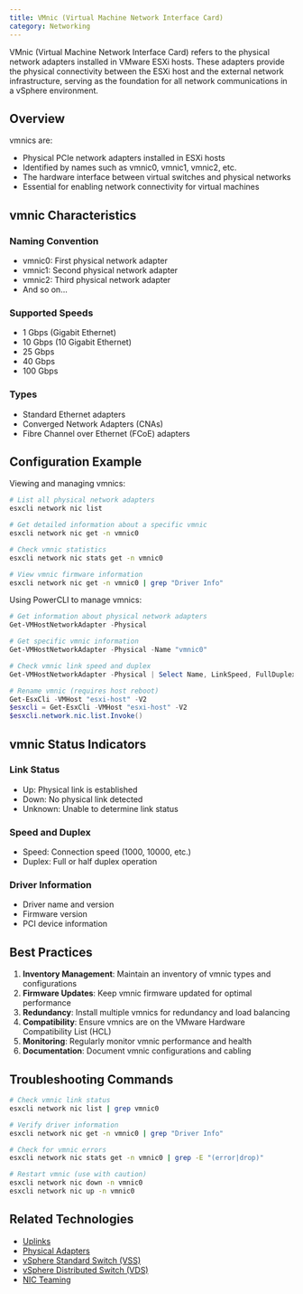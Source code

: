 ```yaml
---
title: VMnic (Virtual Machine Network Interface Card)
category: Networking
---
```


VMnic (Virtual Machine Network Interface Card) refers to the physical network adapters installed in VMware ESXi hosts. These adapters provide the physical connectivity between the ESXi host and the external network infrastructure, serving as the foundation for all network communications in a vSphere environment.

## Overview

vmnics are:
- Physical PCIe network adapters installed in ESXi hosts
- Identified by names such as vmnic0, vmnic1, vmnic2, etc.
- The hardware interface between virtual switches and physical networks
- Essential for enabling network connectivity for virtual machines

## vmnic Characteristics

### Naming Convention
- vmnic0: First physical network adapter
- vmnic1: Second physical network adapter
- vmnic2: Third physical network adapter
- And so on...

### Supported Speeds
- 1 Gbps (Gigabit Ethernet)
- 10 Gbps (10 Gigabit Ethernet)
- 25 Gbps
- 40 Gbps
- 100 Gbps

### Types
- Standard Ethernet adapters
- Converged Network Adapters (CNAs)
- Fibre Channel over Ethernet (FCoE) adapters

## Configuration Example

Viewing and managing vmnics:

```bash
# List all physical network adapters
esxcli network nic list

# Get detailed information about a specific vmnic
esxcli network nic get -n vmnic0

# Check vmnic statistics
esxcli network nic stats get -n vmnic0

# View vmnic firmware information
esxcli network nic get -n vmnic0 | grep "Driver Info"
```

Using PowerCLI to manage vmnics:

```powershell
# Get information about physical network adapters
Get-VMHostNetworkAdapter -Physical

# Get specific vmnic information
Get-VMHostNetworkAdapter -Physical -Name "vmnic0"

# Check vmnic link speed and duplex
Get-VMHostNetworkAdapter -Physical | Select Name, LinkSpeed, FullDuplex

# Rename vmnic (requires host reboot)
Get-EsxCli -VMHost "esxi-host" -V2
$esxcli = Get-EsxCli -VMHost "esxi-host" -V2
$esxcli.network.nic.list.Invoke()
```

## vmnic Status Indicators

### Link Status
- Up: Physical link is established
- Down: No physical link detected
- Unknown: Unable to determine link status

### Speed and Duplex
- Speed: Connection speed (1000, 10000, etc.)
- Duplex: Full or half duplex operation

### Driver Information
- Driver name and version
- Firmware version
- PCI device information

## Best Practices

1. **Inventory Management**: Maintain an inventory of vmnic types and configurations
2. **Firmware Updates**: Keep vmnic firmware updated for optimal performance
3. **Redundancy**: Install multiple vmnics for redundancy and load balancing
4. **Compatibility**: Ensure vmnics are on the VMware Hardware Compatibility List (HCL)
5. **Monitoring**: Regularly monitor vmnic performance and health
6. **Documentation**: Document vmnic configurations and cabling

## Troubleshooting Commands

```bash
# Check vmnic link status
esxcli network nic list | grep vmnic0

# Verify driver information
esxcli network nic get -n vmnic0 | grep "Driver Info"

# Check for vmnic errors
esxcli network nic stats get -n vmnic0 | grep -E "(error|drop)"

# Restart vmnic (use with caution)
esxcli network nic down -n vmnic0
esxcli network nic up -n vmnic0
```

## Related Technologies

- [Uplinks](/glossary/uplinks)
- [Physical Adapters](/glossary/physical-adapters)
- [vSphere Standard Switch (VSS)](/glossary/vsphere-standard-switch-vss)
- [vSphere Distributed Switch (VDS)](/glossary/vsphere-distributed-switch-vds)
- [NIC Teaming](/glossary/nic-teaming)